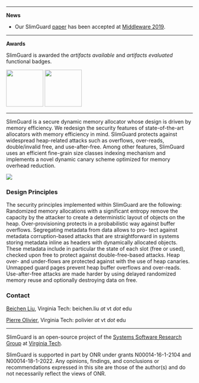 * * *
**News**

- Our SlimGuard [paper](https://dl.acm.org/citation.cfm?id=3361532) has been accepted
at [Middleware 2019](http://2019.middleware-conference.org/).

* * *

**Awards**

SlimGuard is awarded the _artifacts available_ and _artifacts evaluated_ functional badges.
 
<img src="https://raw.githubusercontent.com/ssrg-vt/SlimGuard/master/doc/artifacts_available.jpg" width="100">
<img src="https://raw.githubusercontent.com/ssrg-vt/SlimGuard/master/doc/artifacts_evaluated_functional.jpg" width="100">


* * *
SlimGuard is a secure dynamic memory allocator whose design is driven by memory
efficiency. We redesign the security features of state-of-the-art allocators
with memory efficiency in mind. SlimGuard protects against widespread
heap-related attacks such as overflows, over-reads, double/invalid free, and
use-after-free. Among other features, SlimGuard uses an efficient fine-grain
size classes indexing mechanism and implements a novel dynamic canary scheme
optimized for memory overhead reduction.

![](https://raw.githubusercontent.com/ssrg-vt/SlimGuard/master/doc/overview.png)

### Design Principles

The security principles implemented within SlimGuard are the following:
Randomized memory allocations with a significant entropy remove the capacity
by the attacker to create a deterministic layout of objects on the heap.
Over-provisioning protects in a probabilistic way against buffer overflows.
Segregating metadata from data allows to pro- tect against metadata
corruption-based attacks that are straightforward in systems storing
metadata inline as headers with dynamically allocated objects. These metadata
include in particular the state of each slot (free or used), checked upon free
to protect against double-free-based attacks. Heap over- and under-flows are
protected against with the use of heap canaries. Unmapped guard pages prevent
heap buffer overflows and over-reads. Use-after-free attacks are made harder by
using delayed randomized memory reuse and optionally destroying data on free.

### Contact

[Beichen Liu](), Virginia Tech: beichen.liu *at* vt *dot* edu

[Pierre Olivier](https://sites.google.com/view/pierreolivier), Virginia Tech: polivier *at* vt *dot* edu

* * *

SlimGuard is an open-source project of the [Systems Software Research
Group](https://www.ssrg.ece.vt.edu/) at [Virginia Tech](https://vt.edu/).

SlimGuard is supported in part by ONR under grants N00014-16-1-2104 and
N00014-18-1-2022. Any opinions, findings, and conclusions or recommendations
expressed in this site are those of the author(s) and do not necessarily
reflect the views of ONR.
